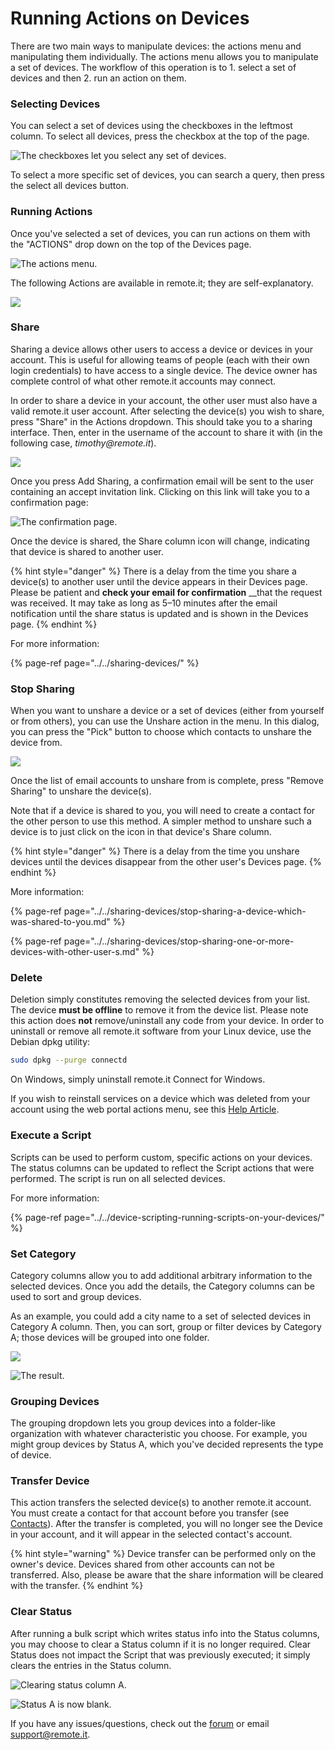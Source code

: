 # Running Actions on Devices

There are two main ways to manipulate devices: the actions menu and manipulating them individually. The actions menu allows you to manipulate a set of devices. The workflow of this operation is to 1. select a set of devices and then 2. run an action on them.

### Selecting Devices

You can select a set of devices using the checkboxes in the leftmost column. To select all devices, press the checkbox at the top of the page.

![The checkboxes let you select any set of devices.](../../../.gitbook/assets/screen-shot-2019-08-06-at-5.12.06-pm.png)

To select a more specific set of devices, you can search a query, then press the select all devices button.

### Running Actions

Once you've selected a set of devices, you can run actions on them with the "ACTIONS" drop down on the top of the Devices page.

![The actions menu.](../../../.gitbook/assets/screen-shot-2019-08-06-at-5.15.33-pm.png)

 The following Actions are available in remote.it; they are self-explanatory.

![](../../../.gitbook/assets/screen-shot-2019-08-06-at-5.22.12-pm%20%281%29.png)

### **Share**

Sharing a device allows other users to access a device or devices in your account. This is useful for allowing teams of people \(each with their own login credentials\) to have access to a single device. The device owner has complete control of what other remote.it accounts may connect.

In order to share a device in your account, the other user must also have a valid remote.it user account. After selecting the device\(s\) you wish to share, press "Share" in the Actions dropdown. This should take you to a sharing interface. Then, enter in the username of the account to share it with \(in the following case, _timothy@remote.it_\).

![](../../../.gitbook/assets/screen-shot-2019-08-06-at-9.42.28-pm.png)

Once you press Add Sharing, a confirmation email will be sent to the user containing an accept invitation link. Clicking on this link will take you to a confirmation page:

![The confirmation page.](../../../.gitbook/assets/screen-shot-2019-08-06-at-6.15.43-pm.png)

Once the device is shared, the Share column icon will change, indicating that device is shared to another user.

{% hint style="danger" %}
There is a delay from the time you share a device\(s\) to another user until the device appears in their Devices page. Please be patient and **check your email for confirmation** __that the request was received. It may take as long as 5–10 minutes after the email notification until the share status is updated and is shown in the Devices page.
{% endhint %}

For more information:

{% page-ref page="../../sharing-devices/" %}

### **Stop Sharing**

When you want to unshare a device or a set of devices \(either from yourself or from others\), you can use the Unshare action in the menu. In this dialog, you can press the "Pick" button to choose which contacts to unshare the device from. 

![](../../../.gitbook/assets/screen-shot-2019-08-07-at-5.08.19-am.png)

Once the list of email accounts to unshare from is complete, press "Remove Sharing" to unshare the device\(s\).

Note that if a device is shared to you, you will need to create a contact for the other person to use this method. A simpler method to unshare such a device is to just click on the icon in that device's Share column.

{% hint style="danger" %}
There is a delay from the time you unshare devices until the devices disappear from the other user's Devices page.
{% endhint %}

More information:

{% page-ref page="../../sharing-devices/stop-sharing-a-device-which-was-shared-to-you.md" %}

{% page-ref page="../../sharing-devices/stop-sharing-one-or-more-devices-with-other-user-s.md" %}

### **Delete**

Deletion simply constitutes removing the selected devices from your list. The device **must be offline** to remove it from the device list. Please note this action does **not** remove/uninstall any code from your device. In order to uninstall or remove all remote.it software from your Linux device, use the Debian dpkg utility:

```bash
sudo dpkg --purge connectd
```

On Windows, simply uninstall remote.it Connect for Windows.

If you wish to reinstall services on a device which was deleted from your account using the web portal actions menu, see this [Help Article](https://remot3it.zendesk.com/hc/en-us/articles/360021623891--etc-connectd-services-Connectdssh22-conf-is-not-registered-to-this-account).

### **Execute a Script**

Scripts can be used to perform custom, specific actions on your devices. The status columns can be updated to reflect the Script actions that were performed. The script is run on all selected devices.

For more information:

{% page-ref page="../../device-scripting-running-scripts-on-your-devices/" %}

### **Set Category**

Category columns allow you to add additional arbitrary information to the selected devices. Once you add the details, the Category columns can be used to sort and group devices.

As an example, you could add a city name to a set of selected devices in Category A column. Then, you can sort, group or filter devices by Category A; those devices will be grouped into one folder.

![](../../../.gitbook/assets/screen-shot-2019-08-07-at-5.21.53-am.png)

![The result.](../../../.gitbook/assets/screen-shot-2019-08-07-at-5.22.04-am.png)

### Grouping Devices

The grouping dropdown lets you group devices into a folder-like organization with whatever characteristic you choose. For example, you might group devices by Status A, which you've decided represents the type of device.

### Transfer Device

This action transfers the selected device\(s\) to another remote.it account. You must create a contact for that account before you transfer \(see [Contacts](../the-contacts-page.md)\). After the transfer is completed, you will no longer see the Device in your account, and it will appear in the selected contact's account.

{% hint style="warning" %}
Device transfer can be performed only on the owner's device. Devices shared from other accounts can not be transferred.  Also, please be aware that the share information will be cleared with the transfer.
{% endhint %}

### **Clear Status**

After running a bulk script which writes status info into the Status columns, you may choose to clear a Status column if it is no longer required. Clear Status does not impact the Script that was previously executed; it simply clears the entries in the Status column.

![Clearing status column A.](../../../.gitbook/assets/screen-shot-2019-08-07-at-5.26.48-am.png)

![Status A is now blank.](../../../.gitbook/assets/screen-shot-2019-08-07-at-5.28.33-am.png)

If you have any issues/questions, check out the [forum](https://forum.remote.it) or email support@remote.it.



